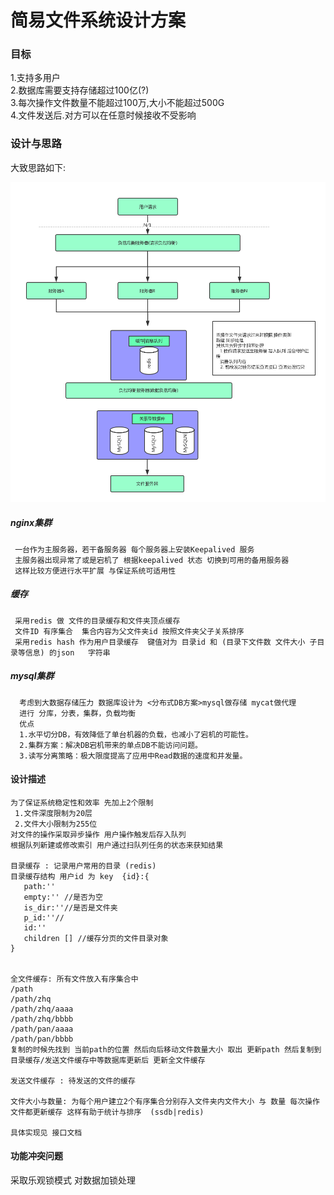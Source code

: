 # 简易文件系统设计方案

### 目标

1.支持多用户  
2.数据库需要支持存储超过100亿\(?\)  
3.每次操作文件数量不能超过100万,大小不能超过500G  
4.文件发送后.对方可以在任意时候接收不受影响

### 设计与思路

大致思路如下:

![](/assets/系统架构.png)

##### nginx集群

```
 一台作为主服务器，若干备服务器 每个服务器上安装Keepalived 服务 
 主服务器出现异常了或是宕机了 根据keepalived 状态 切换到可用的备用服务器
 这样比较方便进行水平扩展 与保证系统可适用性
```

##### 缓存

```
 采用redis 做 文件的目录缓存和文件夹顶点缓存 
 文件ID 有序集合  集合内容为父文件夹id 按照文件夹父子关系排序
 采用redis hash 作为用户目录缓存  键值对为 目录id 和 (目录下文件数 文件大小 子目录等信息) 的json   字符串
```

##### mysql集群

```
  考虑到大数据存储压力 数据库设计为 <分布式DB方案>mysql做存储 mycat做代理
  进行 分库，分表，集群，负载均衡
  优点
  1.水平切分DB，有效降低了单台机器的负载，也减小了宕机的可能性。
  2.集群方案：解决DB宕机带来的单点DB不能访问问题。
  3.读写分离策略：极大限度提高了应用中Read数据的速度和并发量。
```

#### 设计描述

```
为了保证系统稳定性和效率 先加上2个限制 
 1.文件深度限制为20层
 2.文件大小限制为255位
对文件的操作采取异步操作 用户操作触发后存入队列
根据队列新建或修改索引 用户通过扫队列任务的状态来获知结果 

目录缓存 : 记录用户常用的目录 (redis)
目录缓存结构 用户id 为 key  {id}:{
   path:''
   empty:'' //是否为空
   is_dir:''//是否是文件夹
   p_id:''//
   id:''
   children [] //缓存分页的文件目录对象
}


全文件缓存: 所有文件放入有序集合中 
/path
/path/zhq
/path/zhq/aaaa
/path/zhq/bbbb
/path/pan/aaaa
/path/pan/bbbb 
复制的时候先找到 当前path的位置 然后向后移动文件数量大小 取出 更新path 然后复制到目录缓存/发送文件缓存中等数据库更新后 更新全文件缓存

发送文件缓存 : 待发送的文件的缓存

文件大小与数量: 为每个用户建立2个有序集合分别存入文件夹内文件大小 与 数量 每次操作文件都更新缓存 这样有助于统计与排序  (ssdb|redis)

具体实现见 接口文档
```

#### 功能冲突问题

采取乐观锁模式 对数据加锁处理

